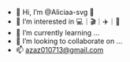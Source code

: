 - 👋 Hi, I’m @Aliciaa-svg 🙉
- 👀 I’m interested in 💻｜🎬｜✈️｜🥨
- 🌱 I’m currently learning ...
- 💞️ I’m looking to collaborate on ...
- 📫 azaz010713@gmail.com

<!---
Aliciaa-svg/Aliciaa-svg is a ✨ special ✨ repository because its `README.md` (this file) appears on your GitHub profile.
You can click the Preview link to take a look at your changes.
--->
